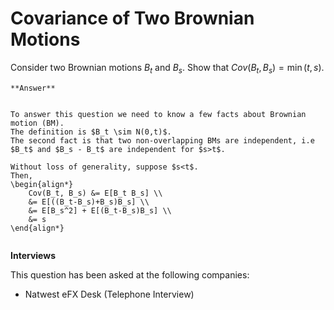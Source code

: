 # Covariance of Two Brownian Motions


Consider two Brownian motions $B_t$ and $B_s$.
Show that $Cov(B_t,B_s) = \min(t,s)$.

````{toggle} Click to reveal answer
**Answer**


To answer this question we need to know a few facts about Brownian motion (BM).
The definition is $B_t \sim N(0,t)$.
The second fact is that two non-overlapping BMs are independent, i.e $B_t$ and $B_s - B_t$ are independent for $s>t$.

Without loss of generality, suppose $s<t$.
Then,
\begin{align*}
    Cov(B_t, B_s) &= E[B_t B_s] \\
    &= E[((B_t-B_s)+B_s)B_s] \\
    &= E[B_s^2] + E[(B_t-B_s)B_s] \\
    &= s 
\end{align*}


````


**Interviews**

This question has been asked at the following companies:
 
- Natwest eFX Desk (Telephone Interview)




